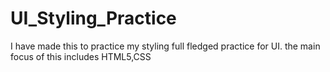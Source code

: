 # UI_Styling_Practice
I have made this to practice my styling full fledged practice for UI. the main focus of this includes HTML5,CSS
